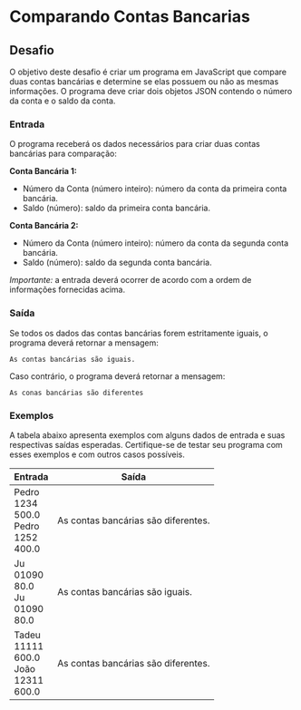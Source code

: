 # Comparando Contas Bancarias

## Desafio

O objetivo deste desafio é criar um programa em JavaScript que compare duas contas bancárias e determine se elas possuem ou não as mesmas informações. O programa deve criar dois objetos JSON contendo o número da conta e o saldo da conta.

### Entrada

O programa receberá os dados necessários para criar duas contas bancárias para comparação:

**Conta Bancária 1:**
- Número da Conta (número inteiro): número da conta da primeira conta bancária.
- Saldo (número): saldo da primeira conta bancária.

**Conta Bancária 2:**
- Número da Conta (número inteiro): número da conta da segunda conta bancária.
- Saldo (número): saldo da segunda conta bancária.

*Importante:* a entrada deverá ocorrer de acordo com a ordem de informações fornecidas acima.

### Saída

Se todos os dados das contas bancárias forem estritamente iguais, o programa deverá retornar a mensagem:

    As contas bancárias são iguais.

Caso contrário, o programa deverá retornar a mensagem:

    As conas bancárias são diferentes

### Exemplos

A tabela abaixo apresenta exemplos com alguns dados de entrada e suas respectivas saídas esperadas. Certifique-se de testar seu programa com esses exemplos e com outros casos possíveis.


| Entrada | Saída |
| ------- | ----- |
| Pedro <br> 1234 <br> 500.0 <br> Pedro <br> 1252 <br> 400.0 | As contas bancárias são diferentes. |
| Ju <br> 01090 <br> 80.0 <br> Ju <br> 01090 <br> 80.0 | As contas bancárias são iguais. |
| Tadeu <br> 11111 <br> 600.0 <br> João <br> 12311 <br> 600.0 | As contas bancárias são diferentes. |

